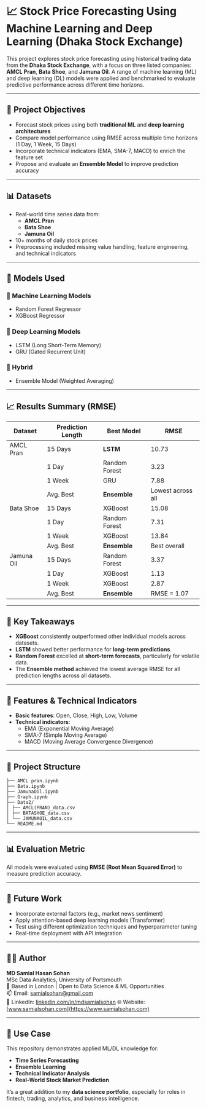 # 📈 Stock Price Forecasting Using Machine Learning and Deep Learning (Dhaka Stock Exchange)

This project explores stock price forecasting using historical trading data from the **Dhaka Stock Exchange**, with a focus on three listed companies: **AMCL Pran**, **Bata Shoe**, and **Jamuna Oil**. A range of machine learning (ML) and deep learning (DL) models were applied and benchmarked to evaluate predictive performance across different time horizons.

---

## 🎯 Project Objectives

- Forecast stock prices using both **traditional ML** and **deep learning architectures**
- Compare model performance using RMSE across multiple time horizons (1 Day, 1 Week, 15 Days)
- Incorporate technical indicators (EMA, SMA-7, MACD) to enrich the feature set
- Propose and evaluate an **Ensemble Model** to improve prediction accuracy

---

## 📊 Datasets

- Real-world time series data from:
  - **AMCL Pran**
  - **Bata Shoe**
  - **Jamuna Oil**
- 10+ months of daily stock prices
- Preprocessing included missing value handling, feature engineering, and technical indicators

---

## 🧠 Models Used

### 🔹 Machine Learning Models
- Random Forest Regressor
- XGBoost Regressor

### 🔹 Deep Learning Models
- LSTM (Long Short-Term Memory)
- GRU (Gated Recurrent Unit)

### 🔹 Hybrid
- Ensemble Model (Weighted Averaging)

---

## 📈 Results Summary (RMSE)

| Dataset     | Prediction Length | Best Model      | RMSE    |
|-------------|--------------------|------------------|---------|
| AMCL Pran   | 15 Days            | **LSTM**         | 10.73   |
|             | 1 Day              | Random Forest    | 3.23    |
|             | 1 Week             | GRU              | 7.88    |
|             | Avg. Best          | **Ensemble**     | Lowest across all |
| Bata Shoe   | 15 Days            | XGBoost          | 15.08   |
|             | 1 Day              | Random Forest    | 7.31    |
|             | 1 Week             | XGBoost          | 13.84   |
|             | Avg. Best          | **Ensemble**     | Best overall |
| Jamuna Oil  | 15 Days            | Random Forest    | 3.37    |
|             | 1 Day              | XGBoost          | 1.13    |
|             | 1 Week             | XGBoost          | 2.87    |
|             | Avg. Best          | **Ensemble**     | RMSE = 1.07 |

---

## 📌 Key Takeaways

- **XGBoost** consistently outperformed other individual models across datasets.
- **LSTM** showed better performance for **long-term predictions**.
- **Random Forest** excelled at **short-term forecasts**, particularly for volatile data.
- The **Ensemble method** achieved the lowest average RMSE for all prediction lengths across all datasets.

---

## 🔧 Features & Technical Indicators

- **Basic features**: Open, Close, High, Low, Volume
- **Technical indicators**:
  - EMA (Exponential Moving Average)
  - SMA-7 (Simple Moving Average)
  - MACD (Moving Average Convergence Divergence)

---

## 📂 Project Structure

```📁 Dhaka-Stock-Prediction/
├── AMCL pran.ipynb
├── Bata.ipynb
├── JamunaOil.ipynb
├── Graph.ipynb
├── Data2/
│ ├── AMCL(PRAN)_data.csv
│ ├── BATASHOE_data.csv
│ └── JAMUNAOIL_data.csv
└── README.md
```

---

## 📊 Evaluation Metric

All models were evaluated using **RMSE (Root Mean Squared Error)** to measure prediction accuracy.

---

## 🧪 Future Work

- Incorporate external factors (e.g., market news sentiment)
- Apply attention-based deep learning models (Transformer)
- Test using different optimization techniques and hyperparameter tuning
- Real-time deployment with API integration

---

## 🙋‍♂️ Author

**MD Samial Hasan Sohan**  
MSc Data Analytics, University of Portsmouth  
📍 Based in London | Open to Data Science & ML Opportunities  
📫 Email: [samialsohan@gmail.com](mailto:samialsohan@gmail.com)  
🔗 LinkedIn: [linkedin.com/in/mdsamialsohan](https://www.linkedin.com/in/mdsamialsohan/)
🌐 Website: [www.samialsohan.com](https://www.samialsohan.com)

---

## 💼 Use Case

This repository demonstrates applied ML/DL knowledge for:
- **Time Series Forecasting**
- **Ensemble Learning**
- **Technical Indicator Analysis**
- **Real-World Stock Market Prediction**

It’s a great addition to my **data science portfolio**, especially for roles in fintech, trading, analytics, and business intelligence.

